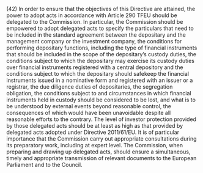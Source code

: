 (42) In order to ensure that the objectives of this Directive are attained, the power to adopt acts in accordance with Article 290 TFEU should be delegated to the Commission. In particular, the Commission should be empowered to adopt delegated acts to specify the particulars that need to be included in the standard agreement between the depositary and the management company or the investment company, the conditions for performing depositary functions, including the type of financial instruments that should be included in the scope of the depositary’s custody duties, the conditions subject to which the depositary may exercise its custody duties over financial instruments registered with a central depository and the conditions subject to which the depositary should safekeep the financial instruments issued in a nominative form and registered with an issuer or a registrar, the due diligence duties of depositaries, the segregation obligation, the conditions subject to and circumstances in which financial instruments held in custody should be considered to be lost, and what is to be understood by external events beyond reasonable control, the consequences of which would have been unavoidable despite all reasonable efforts to the contrary. The level of investor protection provided by those delegated acts should be at least as high as that provided by delegated acts adopted under Directive 2011/61/EU. It is of particular importance that the Commission carry out appropriate consultations during its preparatory work, including at expert level. The Commission, when preparing and drawing up delegated acts, should ensure a simultaneous, timely and appropriate transmission of relevant documents to the European Parliament and to the Council.